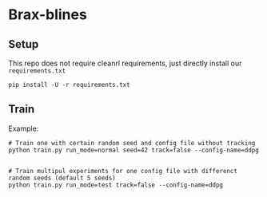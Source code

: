 # Brax-blines

## Setup

This repo does not require cleanrl requirements, just directly install our `requirements.txt`

```shell
pip install -U -r requirements.txt
```

## Train

Example:

```shell
# Train one with certain random seed and config file without tracking
python train.py run_mode=normal seed=42 track=false --config-name=ddpg 


# Train multipul experiments for one config file with differenct random seeds (default 5 seeds)
python train.py run_mode=test track=false --config-name=ddpg

```
